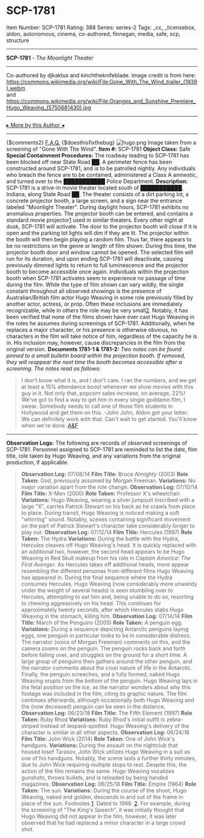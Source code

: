# SCP-1781
Item Number: SCP-1781
Rating: 388
Series: series-2
Tags: _cc, _licensebox, aldon, autonomous, cinema, co-authored, finnegan, media, safe, scp, structure

---

**SCP-1781** \- _The Moonlight Theater_
* * *
Co-authored by djkaktus and kinchtheknifeblade.
Image credit is from here:  
<https://commons.wikimedia.org/wiki/File:Gone_With_The_Wind_trailer_(1939).webm>  
and  
<https://commons.wikimedia.org/wiki/File:Oranges_and_Sunshine_Premiere_Hugo_Weaving_(5750681430).jpg>
* * *
[▸ More by this Author ◂](http://www.scp-wiki.net/djkaktus)
* * *
{$comments2}
[F.A.Q.](https://scp-wiki.wikidot.com/component:info-ayers)
{$doesthisfixthebug}
![hugo.png](https://scp-wiki.wdfiles.com/local--files/scp-1781/hugo.png)
Image taken from a screening of "Gone With The Wind".
**Item #:** SCP-1781
**Object Class:** Safe
**Special Containment Procedures:** The roadway leading to SCP-1781 has been blocked off near State Road ██. A perimeter fence has been constructed around SCP-1781, and is to be patrolled nightly. Any individuals who breach the fence are to be contained, administered a Class A amnestic, and turned over to the ███████████ Police Department.
**Description:** SCP-1781 is a drive-in movie theater located south of ███████████, Indiana, along State Road ██. The theater consists of a dirt parking lot, a concrete projector booth, a large screen, and a sign near the entrance labeled "Moonlight Theater". During daylight hours, SCP-1781 exhibits no anomalous properties. The projector booth can be entered, and contains a standard movie projector[1](javascript:;) used in similar theaters.
Every other night at dusk, SCP-1781 will activate. The door to the projector booth will close if it is open and the parking lot lights will dim if they are lit. The projector within the booth will then begin playing a random film. Thus far, there appears to be no restrictions on the genre or length of film shown. During this time, the projector booth door and window cannot be opened. The selected film will run for its duration, and upon ending SCP-1781 will deactivate, causing previously dimmed lights to return to full luminescence and the projector booth to become accessible once again. Individuals within the projection booth when SCP-1781 activates seem to experience no passage of time during the film.
While the type of film shown can vary wildly, the single constant throughout all observed showings is the presence of Australian/British film actor Hugo Weaving in some role previously filled by another actor, actress, or prop. Often these inclusions are immediately recognizable, while in others the role may be very small[2](javascript:;).
Notably, it has been verified that none of the films shown have ever cast Hugo Weaving in the roles he assumes during screenings of SCP-1781. Additionally, when he replaces a major character, or his presence is otherwise obvious, no characters in the film will take notice of him, regardless of the capacity he is in. His inclusion may, however, cause discrepancies in the film from the original version.
**Documents 1781-1 & 1781-2:** _Two notes can be found pinned to a small bulletin board within the projection booth. If removed, they will reappear the next time the booth becomes accessible after a screening. The notes read as follows:_
> I don't know what it is, and I don't care. I ran the numbers, and we get at least a 15% attendance boost whenever we show movies with this guy in it. Not only that, popcorn sales increase, on average, 22%! We've got to find a way to get him in every single goddamn film, I swear. Somebody needs to call one of those film students in Hollywood and get them on this.
> -John
> John,
> Aldon got your letter. We can definitely work with that. Can't wait to get started. You'll know when we're done.
> [A&F](http://www.scp-wiki.net/hugo-hijinks)
* * *
**Observation Logs:** The following are records of observed screenings of SCP-1781. Personnel assigned to SCP-1781 are reminded to list the date, film title, role taken by Hugo Weaving, and any variations from the original production, if applicable.
> **Observation Log:** 07/08/14
> **Film Title:** Bruce Almighty (2003)
> **Role Taken:** God, previously assumed by Morgan Freeman.
> **Variations:** No major variation apart from the role change.
> **Observation Log:** 07/10/14
> **Film Title:** X-Men (2000)
> **Role Taken:** Professor X's wheelchair.
> **Variations:** Hugo Weaving, wearing a silver jumpsuit inscribed with a large "X", carries Patrick Stewart on his back as he crawls from place to place. During transit, Hugo Weaving is noticed making a soft "whirring" sound. Notably, scenes containing significant movement on the part of Patrick Stewart's character take considerably longer to play out.
> **Observation Log:** 07/12/14
> **Film Title:** Hercules (1997)
> **Role Taken:** The Hydra
> **Variations:** During the battle with the Hydra, Hercules cleaves off Hugo Weaving's head. It is quickly replaced with an additional two, however, the second head appears to be Hugo Weaving in Red Skull makeup from his role in _Captain America: The First Avenger_. As Hercules takes off additional heads, more appear resembling the different personas from different films Hugo Weaving has appeared in. During the final sequence where the Hydra consumes Hercules, Hugo Weaving (now considerably more unwieldy under the weight of several heads) is seen stumbling over to Hercules, attempting to eat him and, being unable to do so, resorting to chewing aggressively on his head. This continues for approximately twenty seconds, after which Hercules stabs Hugo Weaving in the stomach, killing him.
> **Observation Log:** 07/14/14
> **Film Title:** March of the Penguins (2005)
> **Role Taken:** A penguin egg.
> **Variations:** During a sequence depicting Antarctic penguins laying eggs, one penguin in particular looks to be in considerable distress. The narrator (voice of Morgan Freeman) comments on this, and the camera zooms on the penguin. The penguin rocks back and forth before falling over, and struggles on the ground for a short time. A large group of penguins then gathers around the other penguin, and the narrator comments about the cruel nature of life in the Antarctic. Finally, the penguin screeches, and a fully formed, naked Hugo Weaving erupts from the bottom of the penguin. Hugo Weaving lays in the fetal position on the ice, as the narrator wonders about why this footage was included in the film, citing its graphic nature. The film continues afterwards, although occasionally both Hugo Weaving and the (now deceased) penguin can be seen in the distance.
> **Observation Log:** 06/23/18
> **Film Title:** The Fifth Element (1997)
> **Role Taken:** Ruby Rhod
> **Variations:** Ruby Rhod's initial outfit is zebra-striped instead of leopard-spotted. Hugo Weaving's delivery of the character is similar in all other aspects.
> **Observation Log:** 06/24/18
> **Film Title:** John Wick (2014)
> **Role Taken:** One of John Wick's handguns.
> **Variations:** During the assault on the nightclub that housed Iosef Tarasov, John Wick utilizes Hugo Weaving in a suit as one of his handguns. Notably, the scene lasts a further thirty minutes, due to John Wick requiring multiple stops to rest. Despite this, the action of the film remains the same. Hugo Weaving vocalizes gunshots, throws bullets, and is reloaded by being handed magazines.
> **Observation Log:** 06/25/18
> **Film Title:** Empire (1964)
> **Role Taken:** The sun.
> **Variations:** During the course of the shoot, Hugo Weaving, naked and golden, descends in and out of the frame in place of the sun.
Footnotes
[1](javascript:;). Dated to 1988.
[2](javascript:;). For example, during the screening of "The King's Speech", it was initially thought that Hugo Weaving did not appear in the film, however, it was later observed that he had replaced a minor character in a large crowd shot.